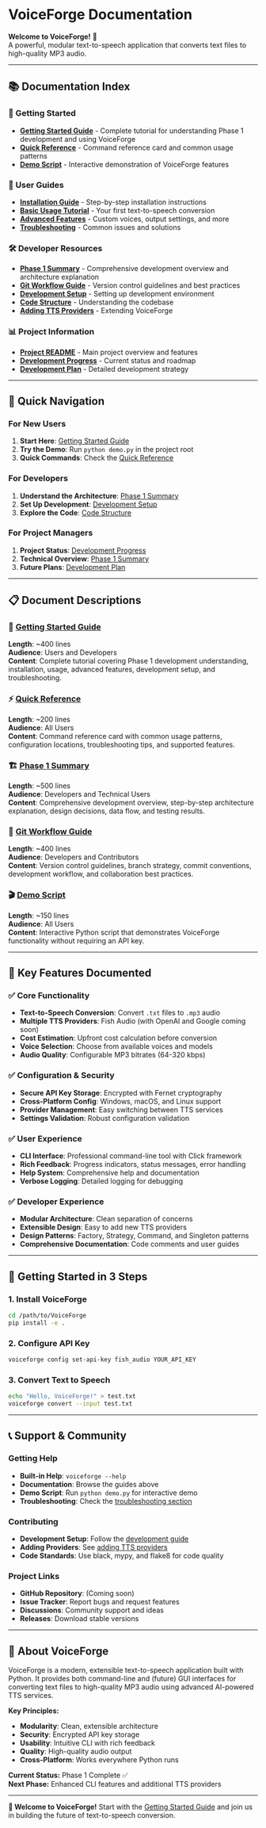 # VoiceForge Documentation

**Welcome to VoiceForge!** 🎵  
A powerful, modular text-to-speech application that converts text files to high-quality MP3 audio.

---

## 📚 Documentation Index

### 🚀 Getting Started
- **[Getting Started Guide](getting-started-guide.md)** - Complete tutorial for understanding Phase 1 development and using VoiceForge
- **[Quick Reference](quick-reference.md)** - Command reference card and common usage patterns
- **[Demo Script](../demo.py)** - Interactive demonstration of VoiceForge features

### 📖 User Guides
- **[Installation Guide](getting-started-guide.md#installation-guide)** - Step-by-step installation instructions
- **[Basic Usage Tutorial](getting-started-guide.md#basic-usage-tutorial)** - Your first text-to-speech conversion
- **[Advanced Features](getting-started-guide.md#advanced-features)** - Custom voices, output settings, and more
- **[Troubleshooting](getting-started-guide.md#troubleshooting)** - Common issues and solutions

### 🛠️ Developer Resources
- **[Phase 1 Summary](phase1-summary.md)** - Comprehensive development overview and architecture explanation
- **[Git Workflow Guide](git-workflow.md)** - Version control guidelines and best practices
- **[Development Setup](getting-started-guide.md#development-setup)** - Setting up development environment
- **[Code Structure](getting-started-guide.md#understanding-the-code-structure)** - Understanding the codebase
- **[Adding TTS Providers](getting-started-guide.md#adding-a-new-tts-provider)** - Extending VoiceForge

### 📊 Project Information
- **[Project README](../README.md)** - Main project overview and features
- **[Development Progress](../progress.md)** - Current status and roadmap
- **[Development Plan](../TTS_tool/VoiceForge_Development_Plan_v1.0.md)** - Detailed development strategy

---

## 🎯 Quick Navigation

### For New Users
1. **Start Here**: [Getting Started Guide](getting-started-guide.md)
2. **Try the Demo**: Run `python demo.py` in the project root
3. **Quick Commands**: Check the [Quick Reference](quick-reference.md)

### For Developers
1. **Understand the Architecture**: [Phase 1 Summary](phase1-summary.md)
2. **Set Up Development**: [Development Setup](getting-started-guide.md#development-setup)
3. **Explore the Code**: [Code Structure](getting-started-guide.md#understanding-the-code-structure)

### For Project Managers
1. **Project Status**: [Development Progress](../progress.md)
2. **Technical Overview**: [Phase 1 Summary](phase1-summary.md)
3. **Future Plans**: [Development Plan](../TTS_tool/VoiceForge_Development_Plan_v1.0.md)

---

## 📋 Document Descriptions

### 📖 [Getting Started Guide](getting-started-guide.md)
**Length**: ~400 lines  
**Audience**: Users and Developers  
**Content**: Complete tutorial covering Phase 1 development understanding, installation, usage, advanced features, development setup, and troubleshooting.

### ⚡ [Quick Reference](quick-reference.md)
**Length**: ~200 lines  
**Audience**: All Users  
**Content**: Command reference card with common usage patterns, configuration locations, troubleshooting tips, and supported features.

### 🏗️ [Phase 1 Summary](phase1-summary.md)
**Length**: ~500 lines  
**Audience**: Developers and Technical Users  
**Content**: Comprehensive development overview, step-by-step architecture explanation, design decisions, data flow, and testing results.

### 🌿 [Git Workflow Guide](git-workflow.md)
**Length**: ~400 lines  
**Audience**: Developers and Contributors  
**Content**: Version control guidelines, branch strategy, commit conventions, development workflow, and collaboration best practices.

### 🎬 [Demo Script](../demo.py)
**Length**: ~150 lines  
**Audience**: All Users  
**Content**: Interactive Python script that demonstrates VoiceForge functionality without requiring an API key.

---

## 🔧 Key Features Documented

### ✅ Core Functionality
- **Text-to-Speech Conversion**: Convert `.txt` files to `.mp3` audio
- **Multiple TTS Providers**: Fish Audio (with OpenAI and Google coming soon)
- **Cost Estimation**: Upfront cost calculation before conversion
- **Voice Selection**: Choose from available voices and models
- **Audio Quality**: Configurable MP3 bitrates (64-320 kbps)

### ✅ Configuration & Security
- **Secure API Key Storage**: Encrypted with Fernet cryptography
- **Cross-Platform Config**: Windows, macOS, and Linux support
- **Provider Management**: Easy switching between TTS services
- **Settings Validation**: Robust configuration validation

### ✅ User Experience
- **CLI Interface**: Professional command-line tool with Click framework
- **Rich Feedback**: Progress indicators, status messages, error handling
- **Help System**: Comprehensive help and documentation
- **Verbose Logging**: Detailed logging for debugging

### ✅ Developer Experience
- **Modular Architecture**: Clean separation of concerns
- **Extensible Design**: Easy to add new TTS providers
- **Design Patterns**: Factory, Strategy, Command, and Singleton patterns
- **Comprehensive Documentation**: Code comments and user guides

---

## 🚀 Getting Started in 3 Steps

### 1. Install VoiceForge
```bash
cd /path/to/VoiceForge
pip install -e .
```

### 2. Configure API Key
```bash
voiceforge config set-api-key fish_audio YOUR_API_KEY
```

### 3. Convert Text to Speech
```bash
echo "Hello, VoiceForge!" > test.txt
voiceforge convert --input test.txt
```

---

## 📞 Support & Community

### Getting Help
- **Built-in Help**: `voiceforge --help`
- **Documentation**: Browse the guides above
- **Demo Script**: Run `python demo.py` for interactive demo
- **Troubleshooting**: Check the [troubleshooting section](getting-started-guide.md#troubleshooting)

### Contributing
- **Development Setup**: Follow the [development guide](getting-started-guide.md#development-setup)
- **Adding Providers**: See [adding TTS providers](getting-started-guide.md#adding-a-new-tts-provider)
- **Code Standards**: Use black, mypy, and flake8 for code quality

### Project Links
- **GitHub Repository**: (Coming soon)
- **Issue Tracker**: Report bugs and request features
- **Discussions**: Community support and ideas
- **Releases**: Download stable versions

---

## 🎵 About VoiceForge

VoiceForge is a modern, extensible text-to-speech application built with Python. It provides both command-line and (future) GUI interfaces for converting text files to high-quality MP3 audio using advanced AI-powered TTS services.

**Key Principles:**
- **Modularity**: Clean, extensible architecture
- **Security**: Encrypted API key storage
- **Usability**: Intuitive CLI with rich feedback
- **Quality**: High-quality audio output
- **Cross-Platform**: Works everywhere Python runs

**Current Status:** Phase 1 Complete ✅  
**Next Phase:** Enhanced CLI features and additional TTS providers

---

**🎉 Welcome to VoiceForge!** Start with the [Getting Started Guide](getting-started-guide.md) and join us in building the future of text-to-speech conversion. 